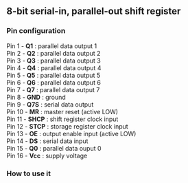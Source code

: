 
## 8-bit serial-in, parallel-out shift register

### Pin configuration

Pin 1 - **Q1** : parallel data output 1  
Pin 2 - **Q2** : parallel data output 2  
Pin 3 - **Q3** : parallel data output 3  
Pin 4 - **Q4** : parallel data output 4  
Pin 5 - **Q5** : parallel data output 5  
Pin 6 - **Q6** : parallel data output 6  
Pin 7 - **Q7** : parallel data output 7  
Pin 8 - **GND** :  ground  
Pin 9 - **Q7S** : serial data output  
Pin 10 - **MR** : master reset (active LOW)  
Pin 11 - **SHCP** : shift register clock input  
Pin 12 - **STCP** : storage register clock input  
Pin 13 - **OE** : output enable input (active LOW)  
Pin 14 - **DS** : serial data input  
Pin 15 - **Q0** : parallel data ouput 0  
Pin 16 - **Vcc** : supply voltage  

### How to use it

